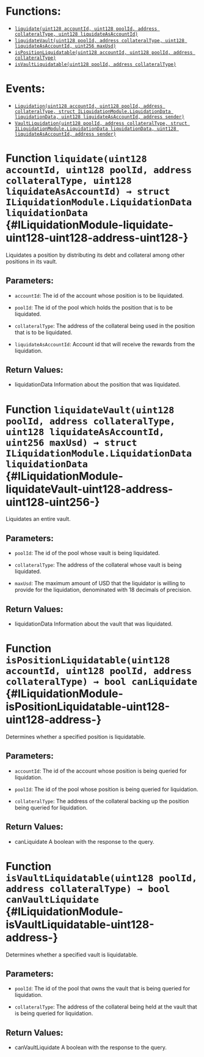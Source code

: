 

# Functions:
- [`liquidate(uint128 accountId, uint128 poolId, address collateralType, uint128 liquidateAsAccountId)`](#ILiquidationModule-liquidate-uint128-uint128-address-uint128-)
- [`liquidateVault(uint128 poolId, address collateralType, uint128 liquidateAsAccountId, uint256 maxUsd)`](#ILiquidationModule-liquidateVault-uint128-address-uint128-uint256-)
- [`isPositionLiquidatable(uint128 accountId, uint128 poolId, address collateralType)`](#ILiquidationModule-isPositionLiquidatable-uint128-uint128-address-)
- [`isVaultLiquidatable(uint128 poolId, address collateralType)`](#ILiquidationModule-isVaultLiquidatable-uint128-address-)

# Events:
- [`Liquidation(uint128 accountId, uint128 poolId, address collateralType, struct ILiquidationModule.LiquidationData liquidationData, uint128 liquidateAsAccountId, address sender)`](#ILiquidationModule-Liquidation-uint128-uint128-address-struct-ILiquidationModule-LiquidationData-uint128-address-)
- [`VaultLiquidation(uint128 poolId, address collateralType, struct ILiquidationModule.LiquidationData liquidationData, uint128 liquidateAsAccountId, address sender)`](#ILiquidationModule-VaultLiquidation-uint128-address-struct-ILiquidationModule-LiquidationData-uint128-address-)


# Function `liquidate(uint128 accountId, uint128 poolId, address collateralType, uint128 liquidateAsAccountId) → struct ILiquidationModule.LiquidationData liquidationData` {#ILiquidationModule-liquidate-uint128-uint128-address-uint128-}
Liquidates a position by distributing its debt and collateral among other positions in its vault.


## Parameters:
- `accountId`: The id of the account whose position is to be liquidated.

- `poolId`: The id of the pool which holds the position that is to be liquidated.

- `collateralType`: The address of the collateral being used in the position that is to be liquidated.

- `liquidateAsAccountId`: Account id that will receive the rewards from the liquidation.


## Return Values:
- liquidationData Information about the position that was liquidated.


# Function `liquidateVault(uint128 poolId, address collateralType, uint128 liquidateAsAccountId, uint256 maxUsd) → struct ILiquidationModule.LiquidationData liquidationData` {#ILiquidationModule-liquidateVault-uint128-address-uint128-uint256-}
Liquidates an entire vault.


## Parameters:
- `poolId`: The id of the pool whose vault is being liquidated.

- `collateralType`: The address of the collateral whose vault is being liquidated.

- `maxUsd`: The maximum amount of USD that the liquidator is willing to provide for the liquidation, denominated with 18 decimals of precision.


## Return Values:
- liquidationData Information about the vault that was liquidated.


# Function `isPositionLiquidatable(uint128 accountId, uint128 poolId, address collateralType) → bool canLiquidate` {#ILiquidationModule-isPositionLiquidatable-uint128-uint128-address-}
Determines whether a specified position is liquidatable.


## Parameters:
- `accountId`: The id of the account whose position is being queried for liquidation.

- `poolId`: The id of the pool whose position is being queried for liquidation.

- `collateralType`: The address of the collateral backing up the position being queried for liquidation.


## Return Values:
- canLiquidate A boolean with the response to the query.


# Function `isVaultLiquidatable(uint128 poolId, address collateralType) → bool canVaultLiquidate` {#ILiquidationModule-isVaultLiquidatable-uint128-address-}
Determines whether a specified vault is liquidatable.


## Parameters:
- `poolId`: The id of the pool that owns the vault that is being queried for liquidation.

- `collateralType`: The address of the collateral being held at the vault that is being queried for liquidation.


## Return Values:
- canVaultLiquidate A boolean with the response to the query.


